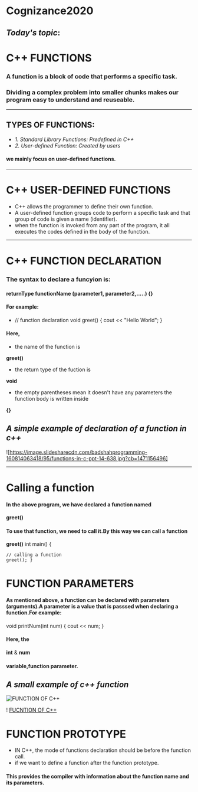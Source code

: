 # Cognizance2020
<!-- Italics -->
## *Today's topic*:
# C++ FUNCTIONS
### A function is a block of code that performs a specific task.
### Dividing a complex problem into smaller chunks makes our program easy to understand and reuseable.
___
## TYPES OF FUNCTIONS:

<!-- Italics -->
- *1. Standard Library Functions: Predefined in C++*
- *2. User-defined Function: Created by users*
 #### we mainly focus on user-defined functions.
 ---
 # C++ USER-DEFINED FUNCTIONS
 - C++ allows the programmer to define their own function.
 - A user-defined function groups code to perform a specific task and that group of code is given a name (identifier).
 - when the function is invoked from any part of the program, it all executes the codes defined in the body of the function.
---
# C++ FUNCTION DECLARATION
### The syntax to declare a funcyion is:
#### returnType functionName (parameter1, parameter2,.....) {}
#### For example:
- // function declaration
void greet() {
    cout << "Hello World";
}
#### Here, 
- the name of the function is 
<!-- Strong -->
**greet()**
- the return type of the fuction is 
<!-- Strong -->
**void**
- the empty parentheses mean it doesn't have any parameters
the function body is written inside
<!-- Strong -->
**{}**
<!-- Italics -->
## *A simple example of declaration of a function in c++* 
![https://image.slidesharecdn.com/badshahprogramming-160814063418/95/functions-in-c-ppt-14-638.jpg?cb=1471156496]
___
# Calling a function
#### In the above program, we have declared a function named 
<!-- Strong -->
**greet()**
#### To use that function, we need to call it.By this way we can call a function
<!-- Strong -->
**greet()**
int main() {
     
    // calling a function   
    greet(); }
# FUNCTION PARAMETERS
#### As mentioned above, a function can be declared with parameters (arguments).A parameter is a value that is passsed when declaring a function.For example:
void printNum(int num) {
    cout << num;
}
#### Here, the 
<!-- Strong -->
**int** & **num**
#### variable,function parameter.
<!-- Italics -->
## *A small example of c++ function*
<!-- Images -->
![FUNCTION OF C++](https://1.bp.blogspot.com/-Gv7cTieyTIo/UvN1lPKrpnI/AAAAAAAAAhA/K4qkzzCZVms/w1200-h630-p-k-no-nu/function.png)
<!-- Images -->
! [FUCNTION OF C++](https://i.ytimg.com/vi/Z2l3jNhb86o/maxresdefault.jpg)
# FUNCTION PROTOTYPE
- IN C++, the mode of functions declaration should be before the function call.
- if we want to define a function after the function prototype.
#### This provides the compiler with information about the function name and its parameters.

